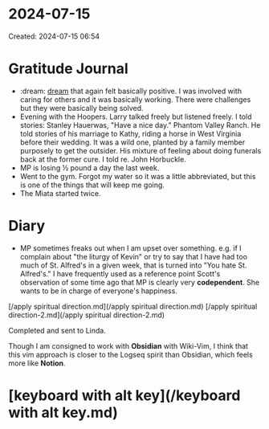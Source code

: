 # 2024-07-15
Created: 2024-07-15 06:54

# Gratitude Journal 

- :dream: [dream](/dream.md) that again felt basically positive. I was involved with caring for others and it was basically working. There were challenges but they were basically being solved.
- Evening with the Hoopers. Larry talked freely but listened freely. I told stories: Stanley Hauerwas, "Have a nice day." Phantom Valley Ranch. He told stories of his marriage to Kathy, riding a horse in West Virginia before their wedding. It was a wild one, planted by a family member purposely to get the outsider. His mixture of feeling about doing funerals back at the former cure. I told re. John Horbuckle.
- MP is losing ½ pound a day the last week.
- Went to the gym. Forgot my water so it was a little abbreviated, but this is one of the things that will keep me going.
- The Miata started twice.

# Diary 

- MP sometimes freaks out when I am upset over something. e.g. if I complain about "the liturgy of Kevin" or try to say that I have had too much of St. Alfred's in a given week, that is turned into "You hate St. Alfred's." I have frequently used as a reference point Scott's observation of some time ago that MP is clearly very **codependent**. She wants to be in charge of everyone's happiness.

[/apply spiritual direction.md](/apply spiritual direction.md)
[/apply spiritual direction-2.md](/apply spiritual direction-2.md)

Completed and sent to Linda.

Though I am consigned to work with **Obsidian** with Wiki-Vim, I think that this vim approach is closer to the Logseq spirit than Obsidian, which feels more like **Notion**.

# [keyboard with alt key](/keyboard with alt key.md)

